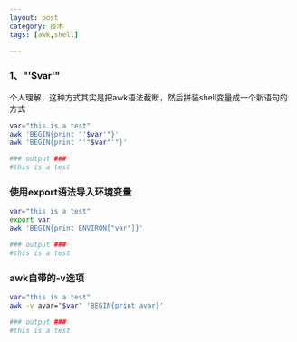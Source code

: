 ```yaml
---
layout: post
category: 技术
tags: [awk,shell]

---
```


### 1、"'$var'"

个人理解，这种方式其实是把awk语法截断，然后拼装shell变量成一个新语句的方式

```bash
var="this is a test"
awk 'BEGIN{print "'$var'"}'
awk 'BEGIN{print "'"$var"'"}'

### output ###
#this is a test
```

### 使用export语法导入环境变量

```bash
var="this is a test"
export var
awk 'BEGIN{print ENVIRON["var"]}'

### output ###
#this is a test
```

### awk自带的-v选项

```bash
var="this is a test"
awk -v avar="$var" 'BEGIN{print avar}'

### output ###
#this is a test
```
